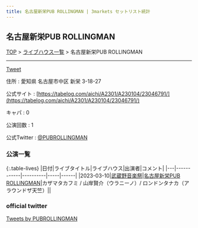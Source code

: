 ```yaml
---
title: 名古屋新栄PUB ROLLINGMAN | 3markets セットリスト統計
---
```

## 名古屋新栄PUB ROLLINGMAN

[TOP](/setlist/) > [ライブハウス一覧](livehouses.html) > 名古屋新栄PUB ROLLINGMAN

___

<a href="https://twitter.com/share?ref_src=twsrc%5Etfw" data-text="3markets[ ]セットリスト > 名古屋新栄PUB ROLLINGMAN" class="twitter-share-button" data-via="3markets" data-hashtags="3markets" data-related="3markets" data-show-count="false">Tweet</a>

住所
:    愛知県 名古屋市中区 新栄 3-18-27

公式サイト
:    [https://tabelog.com/aichi/A2301/A230104/23046791/](https://tabelog.com/aichi/A2301/A230104/23046791/)

キャパ
:    0

公演回数
: 1


公式Twitter
: <a href="https://twitter.com/PUBROLLINGMAN">@PUBROLLINGMAN</a>


### 公演一覧

{:.table-lives}
|日付|ライブタイトル|ライブハウス|出演者|コメント|
|---|------------|----------|-----|------|
|<span class="nowrap">2023-03-10</span>|[武蔵野音楽祭](live057.html)|[名古屋新栄PUB ROLLINGMAN](livehouse053.html)|カザマタカフミ / 山岸賢介（ウラニーノ）/ ロンドンタナカ（アラウンドザ天竺）||




### official twitter

<a class="twitter-timeline" href="https://twitter.com/PUBROLLINGMAN?ref_src=twsrc%5Etfw">Tweets by PUBROLLINGMAN</a> <script async src="https://platform.twitter.com/widgets.js" charset="utf-8"></script>


<script async src="https://platform.twitter.com/widgets.js" charset="utf-8"></script>